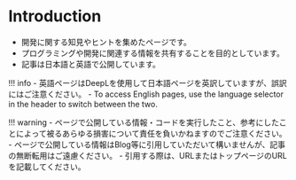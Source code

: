 # Introduction

- 開発に関する知見やヒントを集めたページです。
- プログラミングや開発に関連する情報を共有することを目的としています。
- 記事は日本語と英語で公開しています。

!!! info
    - 英語ページはDeepLを使用して日本語ページを英訳していますが、誤訳にはご注意ください。
    - To access English pages, use the language selector in the header to switch between the two.

!!! warning
    - ページで公開している情報・コードを実行したこと、参考にしたことによって被るあらゆる損害について責任を負いかねますのでご注意ください。
    - ページで公開している情報はBlog等に引用していただいて構いませんが、記事の無断転用はご遠慮ください。
    - 引用する際は、URLまたはトップページのURLを記載してください。
